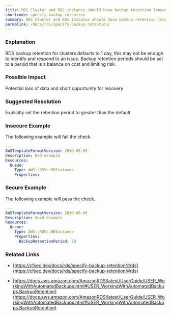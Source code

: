 ```yaml
---
title: RDS Cluster and RDS instance should have backup retention longer than default 1 day
shortcode: specify-backup-retention
summary: RDS Cluster and RDS instance should have backup retention longer than default 1 day 
permalink: /docs/rds/specify-backup-retention/
---
```


### Explanation

RDS backup retention for clusters defaults to 1 day, this may not be enough to identify and respond to an issue. Backup retention periods should be set to a period that is a balance on cost and limiting risk.

### Possible Impact
Potential loss of data and short opportunity for recovery

### Suggested Resolution
Explicitly set the retention period to greater than the default


### Insecure Example

The following example will fail the  check.

```yaml
---
AWSTemplateFormatVersion: 2010-09-09
Description: Bad example
Resources:
  Queue:
    Type: AWS::RDS::DBInstance
    Properties:


```



### Secure Example

The following example will pass the  check.

```yaml
---
AWSTemplateFormatVersion: 2010-09-09
Description: Good example
Resources:
  Queue:
    Type: AWS::RDS::DBInstance
    Properties:
      BackupRetentionPeriod: 30


```




### Related Links


- [https://cfsec.dev/docs/rds/specify-backup-retention/#rds](https://cfsec.dev/docs/rds/specify-backup-retention/#rds)

- [https://docs.aws.amazon.com/AmazonRDS/latest/UserGuide/USER_WorkingWithAutomatedBackups.html#USER_WorkingWithAutomatedBackups.BackupRetention](https://docs.aws.amazon.com/AmazonRDS/latest/UserGuide/USER_WorkingWithAutomatedBackups.html#USER_WorkingWithAutomatedBackups.BackupRetention)


